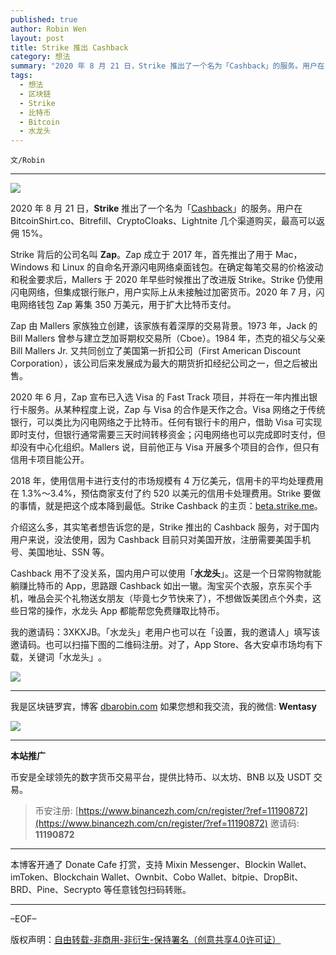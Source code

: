 ```yaml
---
published: true
author: Robin Wen
layout: post
title: Strike 推出 Cashback
category: 想法
summary: "2020 年 8 月 21 日，Strike 推出了一个名为「Cashback」的服务。用户在 BitcoinShirt.co、Bitrefill、CryptoCloaks、Lightnite 几个渠道购买，最高可以返佣 15%。Cashback 用不了没关系，国内用户可以使用「水龙头」。这是一个日常购物就能躺赚比特币的 App，思路跟 Cashback 如出一辙。淘宝买个衣服，京东买个手机，唯品会买个礼物送女朋友（毕竟七夕节快来了），不想做饭美团点个外卖，这些日常的操作，水龙头 App 都能帮您免费赚取比特币。"
tags:
  - 想法
  - 区块链
  - Strike
  - 比特币
  - Bitcoin
  - 水龙头
---
```


`文/Robin`

***

![](https://cdn.dbarobin.com/xp7ndbi.png)

2020 年 8 月 21 日，**Strike** 推出了一个名为「[Cashback](https://medium.com/@JimmyMow/announcing-cashback-by-strike-cce2829bc152)」的服务。用户在 BitcoinShirt.co、Bitrefill、CryptoCloaks、Lightnite 几个渠道购买，最高可以返佣 15%。

Strike 背后的公司名叫 **Zap**。Zap 成立于 2017 年，首先推出了用于 Mac，Windows 和 Linux 的自命名开源闪电网络桌面钱包。在确定每笔交易的价格波动和税金要求后，Mallers 于 2020 年早些时候推出了改进版 Strike。Strike 仍使用闪电网络，但集成银行账户，用户实际上从未接触过加密货币。2020 年 7 月，闪电网络钱包 Zap 筹集 350 万美元，用于扩大比特币支付。

Zap 由 Mallers 家族独立创建，该家族有着深厚的交易背景。1973 年，Jack 的 Bill Mallers 曾参与建立芝加哥期权交易所（Cboe）。1984 年，杰克的祖父与父亲 Bill Mallers Jr. 又共同创立了美国第一折扣公司（First American Discount Corporation），该公司后来发展成为最大的期货折扣经纪公司之一，但之后被出售。

2020 年 6 月，Zap 宣布已入选 Visa 的 Fast Track 项目，并将在一年内推出银行卡服务。从某种程度上说，Zap 与 Visa 的合作是天作之合。Visa 网络之于传统银行，可以类比为闪电网络之于比特币。任何有银行卡的用户，借助 Visa 可实现即时支付，但银行通常需要三天时间转移资金；闪电网络也可以完成即时支付，但却没有中心化组织。Mallers 说，目前他正与 Visa 开展多个项目的合作，但只有信用卡项目能公开。

2018 年，使用信用卡进行支付的市场规模有 4 万亿美元，信用卡的平均处理费用在 1.3%～3.4%，预估商家支付了约 520 以美元的信用卡处理费用。Strike 要做的事情，就是把这个成本降到最低。Strike Cashback 的主页：[beta.strike.me](https://beta.strike.me)。

介绍这么多，其实笔者想告诉您的是，Strike 推出的 Cashback 服务，对于国内用户来说，没法使用，因为 Cashback 目前只对美国开放，注册需要美国手机号、美国地址、SSN 等。

Cashback 用不了没关系，国内用户可以使用「**水龙头**」。这是一个日常购物就能躺赚比特币的 App，思路跟 Cashback 如出一辙。淘宝买个衣服，京东买个手机，唯品会买个礼物送女朋友（毕竟七夕节快来了），不想做饭美团点个外卖，这些日常的操作，水龙头 App 都能帮您免费赚取比特币。

我的邀请码：3XKXJB。「水龙头」老用户也可以在「设置，我的邀请人」填写该邀请码。​也可以扫描​下图的二维码注册。​对了，App Store、各大安卓市场均有下载，关键词「水龙头」​。​

![](https://cdn.dbarobin.com/kwdjijt.png)

***

我是区块链罗宾，博客 [dbarobin.com](https://dbarobin.com/)
如果您想和我交流，我的微信: **Wentasy**

![](https://cdn.dbarobin.com/v4yywe2.png)

***

**本站推广**

币安是全球领先的数字货币交易平台，提供比特币、以太坊、BNB 以及 USDT 交易。

> 币安注册: [https://www.binancezh.com/cn/register/?ref=11190872](https://www.binancezh.com/cn/register/?ref=11190872)
> 邀请码: **11190872**

***

本博客开通了 Donate Cafe 打赏，支持 Mixin Messenger、Blockin Wallet、imToken、Blockchain Wallet、Ownbit、Cobo Wallet、bitpie、DropBit、BRD、Pine、Secrypto 等任意钱包扫码转账。

<center>
    <div class="--donate-button"
         data-button-id="f8b9df0d-af9a-460d-8258-d3f435445075"
    ></div>
</center>

***

–EOF–

版权声明：[自由转载-非商用-非衍生-保持署名（创意共享4.0许可证）](http://creativecommons.org/licenses/by-nc-nd/4.0/deed.zh)